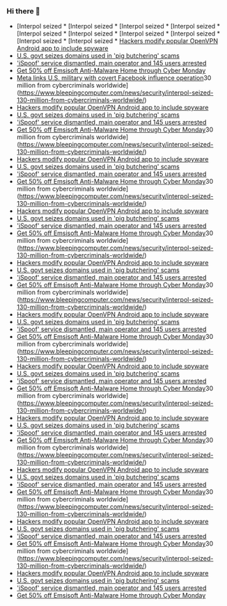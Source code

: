 ### Hi there 👋

<!--START_SECTION:feed-->
* [Interpol seized * [Interpol seized * [Interpol seized * [Interpol seized * [Interpol seized * [Interpol seized * [Interpol seized * [Interpol seized * [Interpol seized * [Interpol seized * [Hackers modify popular OpenVPN Android app to include spyware](https://www.bleepingcomputer.com/news/security/hackers-modify-popular-openvpn-android-app-to-include-spyware/)
* [U.S. govt seizes domains used in 'pig butchering' scams](https://www.bleepingcomputer.com/news/security/us-govt-seizes-domains-used-in-pig-butchering-scams/)
* ['iSpoof' service dismantled, main operator and 145 users arrested](https://www.bleepingcomputer.com/news/security/ispoof-service-dismantled-main-operator-and-145-users-arrested/)
* [Get 50% off Emsisoft Anti-Malware Home through Cyber Monday](https://www.bleepingcomputer.com/news/security/get-50-percent-off-emsisoft-anti-malware-home-through-cyber-monday/)
* [Meta links U.S. military with covert Facebook influence operation](https://www.bleepingcomputer.com/news/security/meta-links-us-military-with-covert-facebook-influence-operation/)30 million from cybercriminals worldwide](https://www.bleepingcomputer.com/news/security/interpol-seized-130-million-from-cybercriminals-worldwide/)
* [Hackers modify popular OpenVPN Android app to include spyware](https://www.bleepingcomputer.com/news/security/hackers-modify-popular-openvpn-android-app-to-include-spyware/)
* [U.S. govt seizes domains used in 'pig butchering' scams](https://www.bleepingcomputer.com/news/security/us-govt-seizes-domains-used-in-pig-butchering-scams/)
* ['iSpoof' service dismantled, main operator and 145 users arrested](https://www.bleepingcomputer.com/news/security/ispoof-service-dismantled-main-operator-and-145-users-arrested/)
* [Get 50% off Emsisoft Anti-Malware Home through Cyber Monday](https://www.bleepingcomputer.com/news/security/get-50-percent-off-emsisoft-anti-malware-home-through-cyber-monday/)30 million from cybercriminals worldwide](https://www.bleepingcomputer.com/news/security/interpol-seized-130-million-from-cybercriminals-worldwide/)
* [Hackers modify popular OpenVPN Android app to include spyware](https://www.bleepingcomputer.com/news/security/hackers-modify-popular-openvpn-android-app-to-include-spyware/)
* [U.S. govt seizes domains used in 'pig butchering' scams](https://www.bleepingcomputer.com/news/security/us-govt-seizes-domains-used-in-pig-butchering-scams/)
* ['iSpoof' service dismantled, main operator and 145 users arrested](https://www.bleepingcomputer.com/news/security/ispoof-service-dismantled-main-operator-and-145-users-arrested/)
* [Get 50% off Emsisoft Anti-Malware Home through Cyber Monday](https://www.bleepingcomputer.com/news/security/get-50-percent-off-emsisoft-anti-malware-home-through-cyber-monday/)30 million from cybercriminals worldwide](https://www.bleepingcomputer.com/news/security/interpol-seized-130-million-from-cybercriminals-worldwide/)
* [Hackers modify popular OpenVPN Android app to include spyware](https://www.bleepingcomputer.com/news/security/hackers-modify-popular-openvpn-android-app-to-include-spyware/)
* [U.S. govt seizes domains used in 'pig butchering' scams](https://www.bleepingcomputer.com/news/security/us-govt-seizes-domains-used-in-pig-butchering-scams/)
* ['iSpoof' service dismantled, main operator and 145 users arrested](https://www.bleepingcomputer.com/news/security/ispoof-service-dismantled-main-operator-and-145-users-arrested/)
* [Get 50% off Emsisoft Anti-Malware Home through Cyber Monday](https://www.bleepingcomputer.com/news/security/get-50-percent-off-emsisoft-anti-malware-home-through-cyber-monday/)30 million from cybercriminals worldwide](https://www.bleepingcomputer.com/news/security/interpol-seized-130-million-from-cybercriminals-worldwide/)
* [Hackers modify popular OpenVPN Android app to include spyware](https://www.bleepingcomputer.com/news/security/hackers-modify-popular-openvpn-android-app-to-include-spyware/)
* [U.S. govt seizes domains used in 'pig butchering' scams](https://www.bleepingcomputer.com/news/security/us-govt-seizes-domains-used-in-pig-butchering-scams/)
* ['iSpoof' service dismantled, main operator and 145 users arrested](https://www.bleepingcomputer.com/news/security/ispoof-service-dismantled-main-operator-and-145-users-arrested/)
* [Get 50% off Emsisoft Anti-Malware Home through Cyber Monday](https://www.bleepingcomputer.com/news/security/get-50-percent-off-emsisoft-anti-malware-home-through-cyber-monday/)30 million from cybercriminals worldwide](https://www.bleepingcomputer.com/news/security/interpol-seized-130-million-from-cybercriminals-worldwide/)
* [Hackers modify popular OpenVPN Android app to include spyware](https://www.bleepingcomputer.com/news/security/hackers-modify-popular-openvpn-android-app-to-include-spyware/)
* [U.S. govt seizes domains used in 'pig butchering' scams](https://www.bleepingcomputer.com/news/security/us-govt-seizes-domains-used-in-pig-butchering-scams/)
* ['iSpoof' service dismantled, main operator and 145 users arrested](https://www.bleepingcomputer.com/news/security/ispoof-service-dismantled-main-operator-and-145-users-arrested/)
* [Get 50% off Emsisoft Anti-Malware Home through Cyber Monday](https://www.bleepingcomputer.com/news/security/get-50-percent-off-emsisoft-anti-malware-home-through-cyber-monday/)30 million from cybercriminals worldwide](https://www.bleepingcomputer.com/news/security/interpol-seized-130-million-from-cybercriminals-worldwide/)
* [Hackers modify popular OpenVPN Android app to include spyware](https://www.bleepingcomputer.com/news/security/hackers-modify-popular-openvpn-android-app-to-include-spyware/)
* [U.S. govt seizes domains used in 'pig butchering' scams](https://www.bleepingcomputer.com/news/security/us-govt-seizes-domains-used-in-pig-butchering-scams/)
* ['iSpoof' service dismantled, main operator and 145 users arrested](https://www.bleepingcomputer.com/news/security/ispoof-service-dismantled-main-operator-and-145-users-arrested/)
* [Get 50% off Emsisoft Anti-Malware Home through Cyber Monday](https://www.bleepingcomputer.com/news/security/get-50-percent-off-emsisoft-anti-malware-home-through-cyber-monday/)30 million from cybercriminals worldwide](https://www.bleepingcomputer.com/news/security/interpol-seized-130-million-from-cybercriminals-worldwide/)
* [Hackers modify popular OpenVPN Android app to include spyware](https://www.bleepingcomputer.com/news/security/hackers-modify-popular-openvpn-android-app-to-include-spyware/)
* [U.S. govt seizes domains used in 'pig butchering' scams](https://www.bleepingcomputer.com/news/security/us-govt-seizes-domains-used-in-pig-butchering-scams/)
* ['iSpoof' service dismantled, main operator and 145 users arrested](https://www.bleepingcomputer.com/news/security/ispoof-service-dismantled-main-operator-and-145-users-arrested/)
* [Get 50% off Emsisoft Anti-Malware Home through Cyber Monday](https://www.bleepingcomputer.com/news/security/get-50-percent-off-emsisoft-anti-malware-home-through-cyber-monday/)30 million from cybercriminals worldwide](https://www.bleepingcomputer.com/news/security/interpol-seized-130-million-from-cybercriminals-worldwide/)
* [Hackers modify popular OpenVPN Android app to include spyware](https://www.bleepingcomputer.com/news/security/hackers-modify-popular-openvpn-android-app-to-include-spyware/)
* [U.S. govt seizes domains used in 'pig butchering' scams](https://www.bleepingcomputer.com/news/security/us-govt-seizes-domains-used-in-pig-butchering-scams/)
* ['iSpoof' service dismantled, main operator and 145 users arrested](https://www.bleepingcomputer.com/news/security/ispoof-service-dismantled-main-operator-and-145-users-arrested/)
* [Get 50% off Emsisoft Anti-Malware Home through Cyber Monday](https://www.bleepingcomputer.com/news/security/get-50-percent-off-emsisoft-anti-malware-home-through-cyber-monday/)30 million from cybercriminals worldwide](https://www.bleepingcomputer.com/news/security/interpol-seized-130-million-from-cybercriminals-worldwide/)
* [Hackers modify popular OpenVPN Android app to include spyware](https://www.bleepingcomputer.com/news/security/hackers-modify-popular-openvpn-android-app-to-include-spyware/)
* [U.S. govt seizes domains used in 'pig butchering' scams](https://www.bleepingcomputer.com/news/security/us-govt-seizes-domains-used-in-pig-butchering-scams/)
* ['iSpoof' service dismantled, main operator and 145 users arrested](https://www.bleepingcomputer.com/news/security/ispoof-service-dismantled-main-operator-and-145-users-arrested/)
* [Get 50% off Emsisoft Anti-Malware Home through Cyber Monday](https://www.bleepingcomputer.com/news/security/get-50-percent-off-emsisoft-anti-malware-home-through-cyber-monday/)30 million from cybercriminals worldwide](https://www.bleepingcomputer.com/news/security/interpol-seized-130-million-from-cybercriminals-worldwide/)
* [Hackers modify popular OpenVPN Android app to include spyware](https://www.bleepingcomputer.com/news/security/hackers-modify-popular-openvpn-android-app-to-include-spyware/)
* [U.S. govt seizes domains used in 'pig butchering' scams](https://www.bleepingcomputer.com/news/security/us-govt-seizes-domains-used-in-pig-butchering-scams/)
* ['iSpoof' service dismantled, main operator and 145 users arrested](https://www.bleepingcomputer.com/news/security/ispoof-service-dismantled-main-operator-and-145-users-arrested/)
* [Get 50% off Emsisoft Anti-Malware Home through Cyber Monday](https://www.bleepingcomputer.com/news/security/get-50-percent-off-emsisoft-anti-malware-home-through-cyber-monday/)
<!--END_SECTION:feed-->

<!--
**frankenk/frankenk** is a ✨ _special_ ✨ repository because its `README.md` (this file) appears on your GitHub profile.

Here are some ideas to get you started:

- 🔭 I’m currently working on ...
- 🌱 I’m currently learning ...
- 👯 I’m looking to collaborate on ...
- 🤔 I’m looking for help with ...
- 💬 Ask me about ...
- 📫 How to reach me: ...
- 😄 Pronouns: ...
- ⚡ Fun fact: ...
-->



